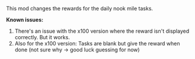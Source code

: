 This mod changes the rewards for the daily nook mile tasks. 

**Known issues:**  
1. There's an issue with the x100 version where the reward isn't displayed correctly. But it works.  
2. Also for the x100 version: Tasks are blank but give the reward when done (not sure why → good luck guessing for now)  
